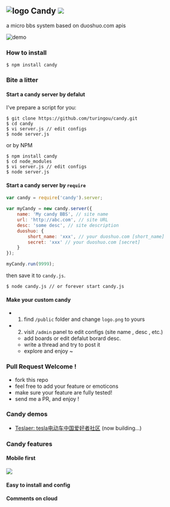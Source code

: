 ![logo](http://ww1.sinaimg.cn/large/61ff0de3gw1e7d9luh49bj201201bdfm.jpg) Candy ![](https://badge.fury.io/js/candy.png)
---

a micro bbs system based on duoshuo.com apis

![demo](http://ww1.sinaimg.cn/large/61ff0de3gw1e7edq7tkiuj20vc0m0786.jpg)

### How to install

````
$ npm install candy
````

### Bite a litter

#### Start a candy server by defalut 

I've prepare a script for you: 

````
$ git clone https://github.com/turingou/candy.git
$ cd candy
$ vi server.js // edit configs
$ node server.js
````
or by NPM

````
$ npm install candy
$ cd node_modules
$ vi server.js // edit configs
$ node server.js
````

#### Start a candy server by `require`

````javascript
var candy = require('candy').server;

var myCandy = new candy.server({
    name: 'My candy BBS', // site name
    url: 'http://abc.com', // site URL
    desc: 'some desc', // site description
    duoshuo: { 
        short_name: 'xxx', // your duoshuo.com [short_name]
        secret: 'xxx' // your duoshuo.com [secret]
    }
});

myCandy.run(9999);
````
then save it to `candy.js`.

````
$ node candy.js // or forever start candy.js
````

#### Make your custom candy

- 1. find `/public` folder and change `logo.png` to yours
- 2. visit `/admin` panel to edit configs (site name , desc , etc.)
    - add boards or edit defalut borard desc.
    - write a thread and try to post it
    - explore and enjoy ~

### Pull Request Welcome !

- fork this repo
- feel free to add your feature or emoticons
- make sure your feature are fully tested!
- send me a PR, and enjoy !

### Candy demos

- [Teslaer: tesla电动车中国爱好者社区](http://teslaer.com) (now building...)

### Candy features

#### Mobile first
![](http://ww3.sinaimg.cn/large/61ff0de3gw1e7edph6gnzj20ea0m0mz8.jpg)

#### Easy to install and config

#### Comments on cloud